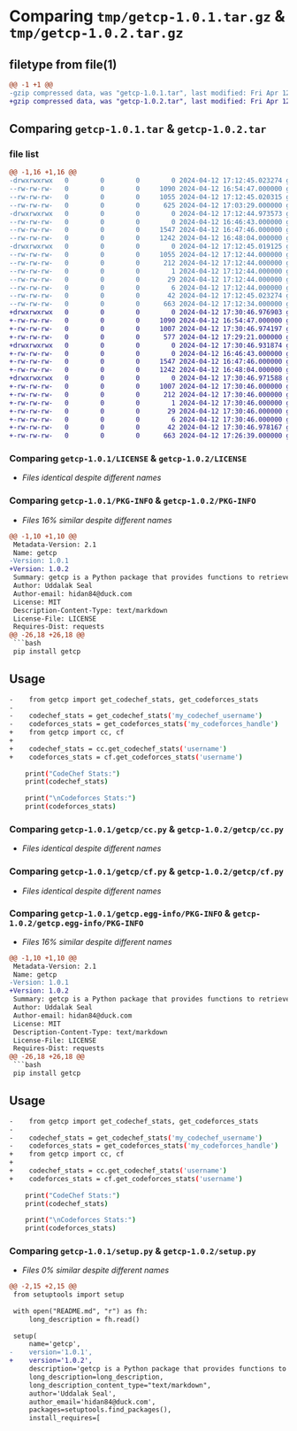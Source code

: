 # Comparing `tmp/getcp-1.0.1.tar.gz` & `tmp/getcp-1.0.2.tar.gz`

## filetype from file(1)

```diff
@@ -1 +1 @@
-gzip compressed data, was "getcp-1.0.1.tar", last modified: Fri Apr 12 17:12:45 2024, max compression
+gzip compressed data, was "getcp-1.0.2.tar", last modified: Fri Apr 12 17:30:46 2024, max compression
```

## Comparing `getcp-1.0.1.tar` & `getcp-1.0.2.tar`

### file list

```diff
@@ -1,16 +1,16 @@
-drwxrwxrwx   0        0        0        0 2024-04-12 17:12:45.023274 getcp-1.0.1/
--rw-rw-rw-   0        0        0     1090 2024-04-12 16:54:47.000000 getcp-1.0.1/LICENSE
--rw-rw-rw-   0        0        0     1055 2024-04-12 17:12:45.020315 getcp-1.0.1/PKG-INFO
--rw-rw-rw-   0        0        0      625 2024-04-12 17:03:29.000000 getcp-1.0.1/README.md
-drwxrwxrwx   0        0        0        0 2024-04-12 17:12:44.973573 getcp-1.0.1/getcp/
--rw-rw-rw-   0        0        0        0 2024-04-12 16:46:43.000000 getcp-1.0.1/getcp/__init__.py
--rw-rw-rw-   0        0        0     1547 2024-04-12 16:47:46.000000 getcp-1.0.1/getcp/cc.py
--rw-rw-rw-   0        0        0     1242 2024-04-12 16:48:04.000000 getcp-1.0.1/getcp/cf.py
-drwxrwxrwx   0        0        0        0 2024-04-12 17:12:45.019125 getcp-1.0.1/getcp.egg-info/
--rw-rw-rw-   0        0        0     1055 2024-04-12 17:12:44.000000 getcp-1.0.1/getcp.egg-info/PKG-INFO
--rw-rw-rw-   0        0        0      212 2024-04-12 17:12:44.000000 getcp-1.0.1/getcp.egg-info/SOURCES.txt
--rw-rw-rw-   0        0        0        1 2024-04-12 17:12:44.000000 getcp-1.0.1/getcp.egg-info/dependency_links.txt
--rw-rw-rw-   0        0        0       29 2024-04-12 17:12:44.000000 getcp-1.0.1/getcp.egg-info/requires.txt
--rw-rw-rw-   0        0        0        6 2024-04-12 17:12:44.000000 getcp-1.0.1/getcp.egg-info/top_level.txt
--rw-rw-rw-   0        0        0       42 2024-04-12 17:12:45.023274 getcp-1.0.1/setup.cfg
--rw-rw-rw-   0        0        0      663 2024-04-12 17:12:34.000000 getcp-1.0.1/setup.py
+drwxrwxrwx   0        0        0        0 2024-04-12 17:30:46.976903 getcp-1.0.2/
+-rw-rw-rw-   0        0        0     1090 2024-04-12 16:54:47.000000 getcp-1.0.2/LICENSE
+-rw-rw-rw-   0        0        0     1007 2024-04-12 17:30:46.974197 getcp-1.0.2/PKG-INFO
+-rw-rw-rw-   0        0        0      577 2024-04-12 17:29:21.000000 getcp-1.0.2/README.md
+drwxrwxrwx   0        0        0        0 2024-04-12 17:30:46.931874 getcp-1.0.2/getcp/
+-rw-rw-rw-   0        0        0        0 2024-04-12 16:46:43.000000 getcp-1.0.2/getcp/__init__.py
+-rw-rw-rw-   0        0        0     1547 2024-04-12 16:47:46.000000 getcp-1.0.2/getcp/cc.py
+-rw-rw-rw-   0        0        0     1242 2024-04-12 16:48:04.000000 getcp-1.0.2/getcp/cf.py
+drwxrwxrwx   0        0        0        0 2024-04-12 17:30:46.971588 getcp-1.0.2/getcp.egg-info/
+-rw-rw-rw-   0        0        0     1007 2024-04-12 17:30:46.000000 getcp-1.0.2/getcp.egg-info/PKG-INFO
+-rw-rw-rw-   0        0        0      212 2024-04-12 17:30:46.000000 getcp-1.0.2/getcp.egg-info/SOURCES.txt
+-rw-rw-rw-   0        0        0        1 2024-04-12 17:30:46.000000 getcp-1.0.2/getcp.egg-info/dependency_links.txt
+-rw-rw-rw-   0        0        0       29 2024-04-12 17:30:46.000000 getcp-1.0.2/getcp.egg-info/requires.txt
+-rw-rw-rw-   0        0        0        6 2024-04-12 17:30:46.000000 getcp-1.0.2/getcp.egg-info/top_level.txt
+-rw-rw-rw-   0        0        0       42 2024-04-12 17:30:46.978167 getcp-1.0.2/setup.cfg
+-rw-rw-rw-   0        0        0      663 2024-04-12 17:26:39.000000 getcp-1.0.2/setup.py
```

### Comparing `getcp-1.0.1/LICENSE` & `getcp-1.0.2/LICENSE`

 * *Files identical despite different names*

### Comparing `getcp-1.0.1/PKG-INFO` & `getcp-1.0.2/PKG-INFO`

 * *Files 16% similar despite different names*

```diff
@@ -1,10 +1,10 @@
 Metadata-Version: 2.1
 Name: getcp
-Version: 1.0.1
+Version: 1.0.2
 Summary: getcp is a Python package that provides functions to retrieve stats from CP platforms. Currently, it supports fetching stats from CodeChef and Codeforces.
 Author: Uddalak Seal
 Author-email: hidan84@duck.com
 License: MIT
 Description-Content-Type: text/markdown
 License-File: LICENSE
 Requires-Dist: requests
@@ -26,18 +26,18 @@
 ```bash
 pip install getcp
 ```
 
 ## Usage
 
 ```bash
-    from getcp import get_codechef_stats, get_codeforces_stats
-
-    codechef_stats = get_codechef_stats('my_codechef_username')
-    codeforces_stats = get_codeforces_stats('my_codeforces_handle')
+    from getcp import cc, cf
+    
+    codechef_stats = cc.get_codechef_stats('username')
+    codeforces_stats = cf.get_codeforces_stats('username')
     
     print("CodeChef Stats:")
     print(codechef_stats)
     
     print("\nCodeforces Stats:")
     print(codeforces_stats)
```

### Comparing `getcp-1.0.1/getcp/cc.py` & `getcp-1.0.2/getcp/cc.py`

 * *Files identical despite different names*

### Comparing `getcp-1.0.1/getcp/cf.py` & `getcp-1.0.2/getcp/cf.py`

 * *Files identical despite different names*

### Comparing `getcp-1.0.1/getcp.egg-info/PKG-INFO` & `getcp-1.0.2/getcp.egg-info/PKG-INFO`

 * *Files 16% similar despite different names*

```diff
@@ -1,10 +1,10 @@
 Metadata-Version: 2.1
 Name: getcp
-Version: 1.0.1
+Version: 1.0.2
 Summary: getcp is a Python package that provides functions to retrieve stats from CP platforms. Currently, it supports fetching stats from CodeChef and Codeforces.
 Author: Uddalak Seal
 Author-email: hidan84@duck.com
 License: MIT
 Description-Content-Type: text/markdown
 License-File: LICENSE
 Requires-Dist: requests
@@ -26,18 +26,18 @@
 ```bash
 pip install getcp
 ```
 
 ## Usage
 
 ```bash
-    from getcp import get_codechef_stats, get_codeforces_stats
-
-    codechef_stats = get_codechef_stats('my_codechef_username')
-    codeforces_stats = get_codeforces_stats('my_codeforces_handle')
+    from getcp import cc, cf
+    
+    codechef_stats = cc.get_codechef_stats('username')
+    codeforces_stats = cf.get_codeforces_stats('username')
     
     print("CodeChef Stats:")
     print(codechef_stats)
     
     print("\nCodeforces Stats:")
     print(codeforces_stats)
```

### Comparing `getcp-1.0.1/setup.py` & `getcp-1.0.2/setup.py`

 * *Files 0% similar despite different names*

```diff
@@ -2,15 +2,15 @@
 from setuptools import setup
 
 with open("README.md", "r") as fh:
     long_description = fh.read()
 
 setup(
     name='getcp',
-    version='1.0.1',
+    version='1.0.2',
     description='getcp is a Python package that provides functions to retrieve stats from CP platforms. Currently, it supports fetching stats from CodeChef and Codeforces.',
     long_description=long_description,
     long_description_content_type="text/markdown",
     author='Uddalak Seal',
     author_email='hidan84@duck.com',
     packages=setuptools.find_packages(),
     install_requires=[
```

